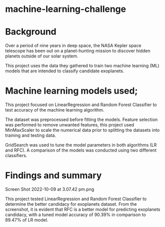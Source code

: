 # machine-learning-challenge

# Background
Over a period of nine years in deep space, the NASA Kepler space telescope has been out on a planet-hunting mission to discover hidden planets outside of our solar system.

This project uses the data they gathered to train two machine learning (ML) models that are intended to classify candidate exoplanets.

# Machine learning models used;

This project focused on LinearRegression and Random Forest Classifier to test accuracy of the machine learning algorithm.  

The dataset was preprocessed  before fitting the models. Feature selection was performed to remove unwanted features, this project used MinMaxScaler to scale the numerical data prior to splitting the datasets into training and testing data.

GridSearch was used to tune the model parameters in both algorithms (LR and RFC). A comparison of the models was conducted using two different classifiers.

# Findings and summary
Screen Shot 2022-10-09 at 3.07.42 pm.png

This project tested LinearRegression and Random Forest Classifier to determine the better candidacy for exoplanets dataset. From the screenshot, it is evident that RFC is a better model for predicting exoplanets candidacy, with a tuned model accuracy of 90.39% in comparison to 89.47% of LR model.
